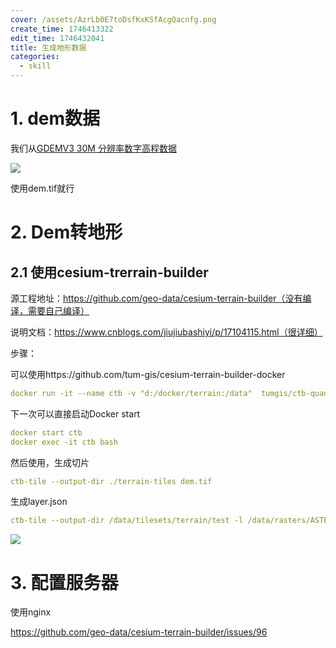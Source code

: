 ```yaml
---
cover: /assets/AzrLb0E7toDsfKxKSfAcgQacnfg.png
create_time: 1746413322
edit_time: 1746432041
title: 生成地形数据
categories:
  - skill
---
```



# 1. dem数据

我们从[GDEMV3 30M 分辨率数字高程数据](https://www.gscloud.cn/sources/accessdata/aeab8000652a45b38afbb7ff023ddabb?pid=302#)

<img src="/assets/QE21bv9w2oOuWbxa8LacvMmknIe.png" src-width="587" class="markdown-img m-auto" src-height="318" align="center"/>

使用dem.tif就行 

# 2. Dem转地形

## 2.1 使用cesium-trerrain-builder

源工程地址：https://github.com/geo-data/cesium-terrain-builder（没有编译，需要自己编译）

说明文档：https://www.cnblogs.com/jiujiubashiyi/p/17104115.html（很详细） 

步骤：

可以使用https://github.com/tum-gis/cesium-terrain-builder-docker

```yaml
docker run -it --name ctb -v "d:/docker/terrain:/data"  tumgis/ctb-quantized-mesh
```

下一次可以直接启动Docker start

```yaml
docker start ctb
docker exec -it ctb bash
```

然后使用，生成切片

```yaml
ctb-tile --output-dir ./terrain-tiles dem.tif
```

生成layer.json

```yaml
ctb-tile --output-dir /data/tilesets/terrain/test -l /data/rasters/ASTER_GDEM_V2_30m.tif
```

<img src="/assets/FkKKbAgnYo27CaxeEDKc2iuInee.png" src-width="1138" class="markdown-img m-auto" src-height="1005" align="center"/>

# 3. 配置服务器

使用nginx

https://github.com/geo-data/cesium-terrain-builder/issues/96

